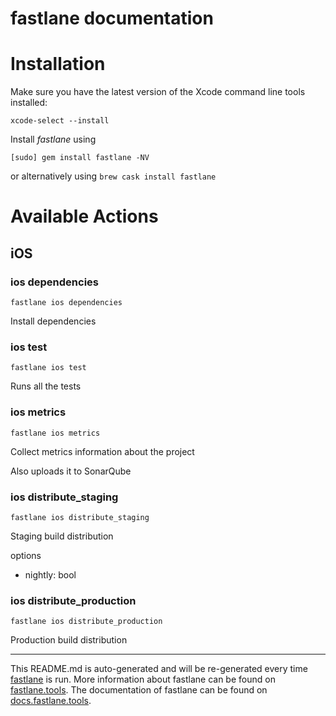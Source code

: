 fastlane documentation
================
# Installation

Make sure you have the latest version of the Xcode command line tools installed:

```
xcode-select --install
```

Install _fastlane_ using
```
[sudo] gem install fastlane -NV
```
or alternatively using `brew cask install fastlane`

# Available Actions
## iOS
### ios dependencies
```
fastlane ios dependencies
```
Install dependencies
### ios test
```
fastlane ios test
```
Runs all the tests
### ios metrics
```
fastlane ios metrics
```
Collect metrics information about the project

Also uploads it to SonarQube
### ios distribute_staging
```
fastlane ios distribute_staging
```
Staging build distribution

options

  - nightly: bool
### ios distribute_production
```
fastlane ios distribute_production
```
Production build distribution

----

This README.md is auto-generated and will be re-generated every time [fastlane](https://fastlane.tools) is run.
More information about fastlane can be found on [fastlane.tools](https://fastlane.tools).
The documentation of fastlane can be found on [docs.fastlane.tools](https://docs.fastlane.tools).
